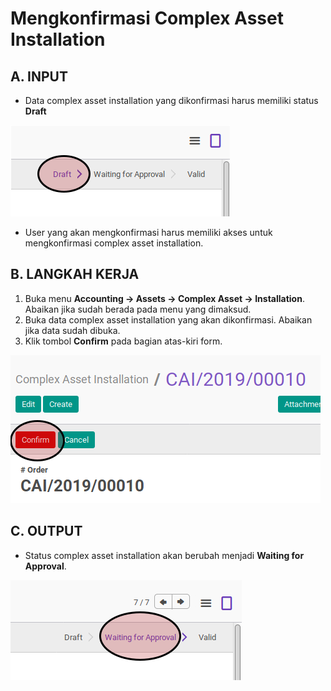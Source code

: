 # Mengkonfirmasi Complex Asset Installation

## A. INPUT

* Data complex asset installation yang dikonfirmasi harus memiliki status **Draft**

![](../../img/complex-asset-installation/status-draft.png)

* User yang akan mengkonfirmasi harus memiliki akses untuk mengkonfirmasi complex asset installation.

## B. LANGKAH KERJA

1. Buka menu **Accounting -> Assets -> Complex Asset -> Installation**. Abaikan jika sudah berada pada menu yang dimaksud.
2. Buka data complex asset installation yang akan dikonfirmasi. Abaikan jika data sudah dibuka.
3. Klik tombol **Confirm** pada bagian atas-kiri form.

![](../../img/complex-asset-installation/tombol-confirm.png)

## C. OUTPUT

* Status complex asset installation akan berubah menjadi **Waiting for Approval**.

![](../../img/complex-asset-installation/status-waiting.png)
